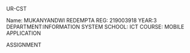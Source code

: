UR-CST

Name: MUKANYANDWI REDEMPTA
REG: 219003918
YEAR:3 
DEPARTMENT:INFORMATION SYSTEM
SCHOOL: ICT
COURSE: MOBILE APPLICATION

ASSIGNMENT